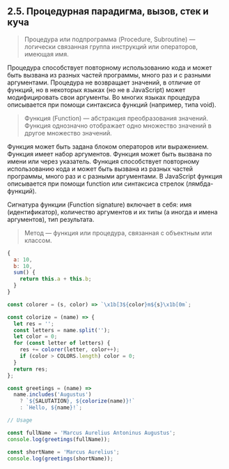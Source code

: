 ## 2.5. Процедурная парадигма, вызов, стек и куча

> Процедура или подпрограмма (Procedure, Subroutine) — логически связанная группа инструкций или операторов, имеющая имя.

Процедура способствует повторному использованию кода и может быть вызвана из разных частей программы, много раз и с разными аргументами. Процедура не возвращает значений, в отличие от функций, но в некоторых языках (но не в JavaScript) может модифицировать свои аргументы. Во многих языках процедура описывается при помощи синтаксиса функций (например, типа void).

> Функция (Function) — абстракция преобразования значений. Функция однозначно отображает одно множество значений в другое множество значений.

Функция может быть задана блоком операторов или выражением. Функция имеет набор аргументов. Функция может быть вызвана по имени или через указатель. Функция способствует повторному использованию кода и может быть вызвана из разных частей программы, много раз и с разными аргументами. В JavaScript функция описывается при помощи function или синтаксиса стрелок (лямбда-функций).

Сигнатура функции (Function signature) включает в себя: имя (идентификатор), количество аргументов и их типы (а иногда и имена аргументов), тип результата.

> Метод — функция или процедура, связанная с объектным или классом.

```js
{
  a: 10,
  b: 10,
  sum() {
    return this.a + this.b;
  }
}
```

```js
const colorer = (s, color) => `\x1b[3${color}m${s}\x1b[0m`;

const colorize = (name) => {
  let res = '';
  const letters = name.split('');
  let color = 0;
  for (const letter of letters) {
    res += colorer(letter, color++);
    if (color > COLORS.length) color = 0;
  }
  return res;
};

const greetings = (name) =>
  name.includes('Augustus')
    ? `${SALUTATION}, ${colorize(name)}!`
    : `Hello, ${name}!`;

// Usage

const fullName = 'Marcus Aurelius Antoninus Augustus';
console.log(greetings(fullName));

const shortName = 'Marcus Aurelius';
console.log(greetings(shortName));
```

